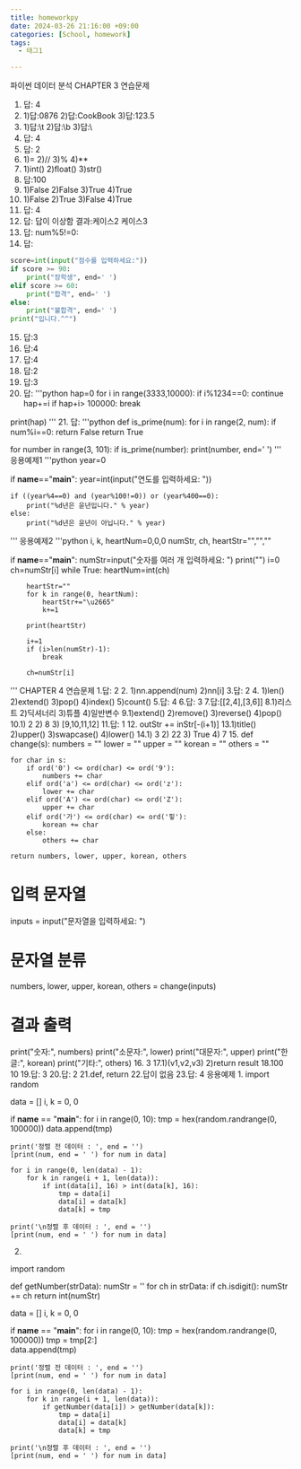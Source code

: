 ```yaml
---
title: homeworkpy
date: 2024-03-26 21:16:00 +09:00
categories: [School, homework]
tags:
  - 태그1

---
```


파이썬 데이터 분석
CHAPTER 3
연습문제
1. 답: 4
2. 1)답:0876
   2)답:CookBook
   3)답:123.5
3. 1)답:\t
   2)답:\b
   3)답:\\
4. 답: 4
5. 답: 2
6. 1)=
   2)//
   3)%
   4)**
7. 1)int()
   2)float()
   3)str()
8. 답:100
9. 1)False
   2)False
   3)True
   4)True
10. 1)False
   2)True
   3)False
   4)True
11. 답: 4
12. 답: 답이 이상함 결과:케이스2 케이스3
13. 답: num%5!=0:
14. 답: 

```python
score=int(input("점수를 입력하세요:"))
if score >= 90:
    print("장학생", end=' ')
elif score >= 60:
    print("합격", end=' ')
else:
    print("불합격", end=' ')
print("입니다.^^")
```

15. 답:3
16. 답:4
17. 답:4
18. 답:2
19. 답:3
20. 답:
'''python
hap=0
for i in range(3333,10000):
        if i%1234==0:
            continue
        hap+=i
        if hap+i> 100000:
            break
    
print(hap)
'''
21. 답:
'''python
def is_prime(num):
    for i in range(2, num):
        if num%i==0:
            return False
    return True

for number in range(3, 101):
    if is_prime(number):
        print(number, end=' ')
'''      
응용예제1
'''python
year=0

if __name__=="__main__":
    year=int(input("연도를 입력하세요: "))

    if ((year%4==0) and (year%100!=0)) or (year%400==0):
        print("%d년은 윤년입니다." % year)
    else:
        print("%d년은 윤년이 아닙니다." % year)
'''
응용예제2
'''python
i, k, heartNum=0,0,0
numStr, ch, heartStr="","",""

if __name__=="__main__":
    numStr=input("숫자를 여러 개 입력하세요: ")
    print("")
    i=0
    ch=numStr[i]
    while True:
        heartNum=int(ch)

        heartStr=""
        for k in range(0, heartNum):
            heartStr+="\u2665"
            k+=1

        print(heartStr)

        i+=1
        if (i>len(numStr)-1):
            break

        ch=numStr[i]
'''
CHAPTER 4
연습문제
1.답: 2
2. 1)nn.append(num)
   2)nn[i]
3.답: 2
4. 1)len()
   2)extend()
   3)pop()
   4)index()
   5)count()
5.답: 4
6.답: 3
7.답:[[2,4],[3,6]]
8.1)리스트
  2)딕셔너리
  3)튜플
  4)일반변수
9.1)extend()
  2)remove()
  3)reverse()
  4)pop()
10.1) 2
   2) 8
   3) [9,10,11,12]
11.답: 1
12. outStr += inStr[-(i+1)]
13.1)title()
   2)upper()
   3)swapcase()
   4)lower()
14.1) 3
   2) 22
   3) True
   4) 7
15.
def change(s):
    numbers = ""
    lower = ""
    upper = ""
    korean = ""
    others = ""
    
    for char in s:
        if ord('0') <= ord(char) <= ord('9'):
            numbers += char
        elif ord('a') <= ord(char) <= ord('z'):
            lower += char
        elif ord('A') <= ord(char) <= ord('Z'):
            upper += char
        elif ord('가') <= ord(char) <= ord('힣'):
            korean += char
        else:
            others += char
    
    return numbers, lower, upper, korean, others

# 입력 문자열
inputs = input("문자열을 입력하세요: ")

# 문자열 분류
numbers, lower, upper, korean, others = change(inputs)

# 결과 출력
print("숫자:", numbers)
print("소문자:", lower)
print("대문자:", upper)
print("한글:", korean)
print("기타:", others)
16. 3
17.1)(v1,v2,v3)
   2)return result
18.100 10
19.답: 3
20.답: 2
21.def, return
22.답이 없음
23.답: 4
응용예제
1.
import random

data = []
i, k = 0, 0

if __name__ == "__main__":
    for i in range(0, 10):
        tmp = hex(random.randrange(0, 100000))
        data.append(tmp)

    print('정렬 전 데이터 : ', end = '')
    [print(num, end = ' ') for num in data]

    for i in range(0, len(data) - 1):
        for k in range(i + 1, len(data)):
            if int(data[i], 16) > int(data[k], 16):
                tmp = data[i]
                data[i] = data[k]
                data[k] = tmp

    print('\n정렬 후 데이터 : ', end = '')
    [print(num, end = ' ') for num in data]
2.
import random

def getNumber(strData):
    numStr = ''
    for ch in strData:
        if ch.isdigit():
            numStr += ch
    return int(numStr)

data = []
i, k = 0, 0

if __name__ == "__main__":
    for i in range(0, 10): 
        tmp = hex(random.randrange(0, 100000))
        tmp = tmp[2:]  
        data.append(tmp)

    print('정렬 전 데이터 : ', end = '')
    [print(num, end = ' ') for num in data]

    for i in range(0, len(data) - 1):
        for k in range(i + 1, len(data)):
            if getNumber(data[i]) > getNumber(data[k]):
                tmp = data[i]
                data[i] = data[k]
                data[k] = tmp

    print('\n정렬 후 데이터 : ', end = '')
    [print(num, end = ' ') for num in data]